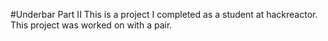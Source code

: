#Underbar Part II This is a project I completed as a student at hackreactor. This project was worked on with a pair.
